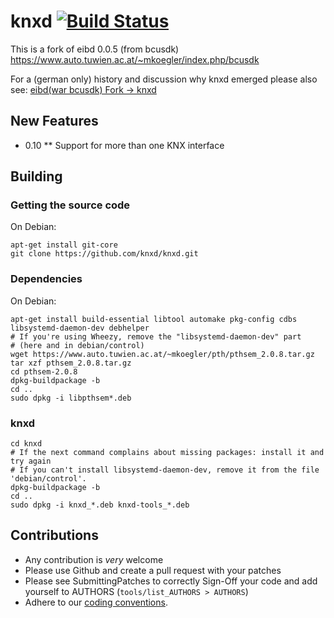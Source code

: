 knxd [![Build Status](https://travis-ci.org/knxd/knxd.svg)](https://travis-ci.org/knxd/knxd)
====

This is a fork of eibd 0.0.5 (from bcusdk)
https://www.auto.tuwien.ac.at/~mkoegler/index.php/bcusdk

For a (german only) history and discussion why knxd emerged please also see: [eibd(war bcusdk) Fork -> knxd](http://knx-user-forum.de/forum/öffentlicher-bereich/knx-eib-forum/39972-eibd-war-bcusdk-fork-knxd)

## New Features

* 0.10
** Support for more than one KNX interface

## Building

### Getting the source code

On Debian:

    apt-get install git-core
    git clone https://github.com/knxd/knxd.git

### Dependencies

On Debian:

    apt-get install build-essential libtool automake pkg-config cdbs libsystemd-daemon-dev debhelper
    # If you're using Wheezy, remove the "libsystemd-daemon-dev" part
    # (here and in debian/control)
    wget https://www.auto.tuwien.ac.at/~mkoegler/pth/pthsem_2.0.8.tar.gz
    tar xzf pthsem_2.0.8.tar.gz
    cd pthsem-2.0.8
    dpkg-buildpackage -b
    cd ..
    sudo dpkg -i libpthsem*.deb

### knxd

    cd knxd
    # If the next command complains about missing packages: install it and try again
    # If you can't install libsystemd-daemon-dev, remove it from the file 'debian/control'.
    dpkg-buildpackage -b
    cd ..
    sudo dpkg -i knxd_*.deb knxd-tools_*.deb

## Contributions

* Any contribution is *very* welcome
* Please use Github and create a pull request with your patches
* Please see SubmittingPatches to correctly Sign-Off your code and add yourself to AUTHORS (`tools/list_AUTHORS > AUTHORS`)
* Adhere to our [coding conventions](https://github.com/knxd/knxd/wiki/CodingConventions).
